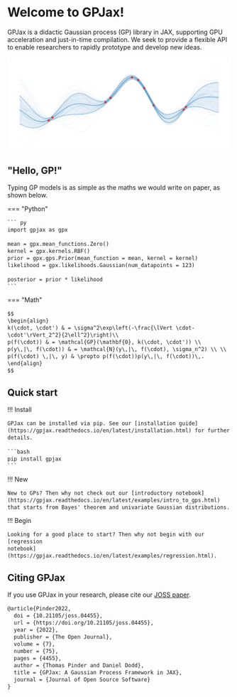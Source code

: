 # Welcome to GPJax!

GPJax is a didactic Gaussian process (GP) library in JAX, supporting GPU
acceleration and just-in-time compilation. We seek to provide a flexible
API to enable researchers to rapidly prototype and develop new ideas.

![Gaussian process posterior.](./_static/GP.svg)


## "Hello, GP!"

Typing GP models is as simple as the maths we
would write on paper, as shown below.

=== "Python"

    ``` py
    import gpjax as gpx

    mean = gpx.mean_functions.Zero()
    kernel = gpx.kernels.RBF()
    prior = gpx.gps.Prior(mean_function = mean, kernel = kernel)
    likelihood = gpx.likelihoods.Gaussian(num_datapoints = 123)

    posterior = prior * likelihood
    ```

=== "Math"

    $$
    \begin{align}
    k(\cdot, \cdot') & = \sigma^2\exp\left(-\frac{\lVert \cdot- \cdot'\rVert_2^2}{2\ell^2}\right)\\
    p(f(\cdot)) & = \mathcal{GP}(\mathbf{0}, k(\cdot, \cdot')) \\
    p(y\,|\, f(\cdot)) & = \mathcal{N}(y\,|\, f(\cdot), \sigma_n^2) \\ \\
    p(f(\cdot) \,|\, y) & \propto p(f(\cdot))p(y\,|\, f(\cdot))\,.
    \end{align}
    $$

## Quick start

!!! Install

    GPJax can be installed via pip. See our [installation guide](https://gpjax.readthedocs.io/en/latest/installation.html) for further details.
    
    ```bash
    pip install gpjax
    ```

!!! New

    New to GPs? Then why not check out our [introductory notebook](https://gpjax.readthedocs.io/en/latest/examples/intro_to_gps.html) that starts from Bayes' theorem and univariate Gaussian distributions.

!!! Begin

    Looking for a good place to start? Then why not begin with our [regression
    notebook](https://gpjax.readthedocs.io/en/latest/examples/regression.html).

## Citing GPJax

If you use GPJax in your research, please cite our [JOSS paper](https://joss.theoj.org/papers/10.21105/joss.04455#).

```
@article{Pinder2022,
  doi = {10.21105/joss.04455},
  url = {https://doi.org/10.21105/joss.04455},
  year = {2022},
  publisher = {The Open Journal},
  volume = {7},
  number = {75},
  pages = {4455},
  author = {Thomas Pinder and Daniel Dodd},
  title = {GPJax: A Gaussian Process Framework in JAX},
  journal = {Journal of Open Source Software}
}
```
